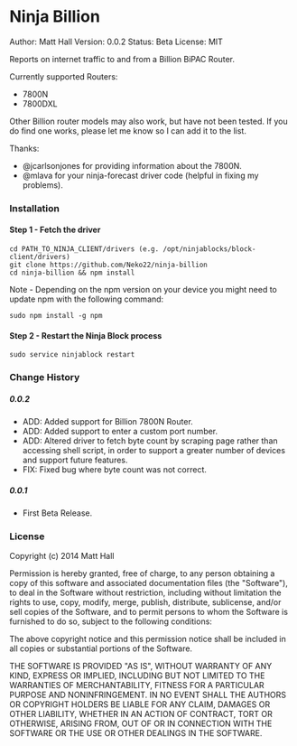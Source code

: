 Ninja Billion
=================
Author: Matt Hall
Version: 0.0.2
Status: Beta
License: MIT

Reports on internet traffic to and from a Billion BiPAC Router.

Currently supported Routers:
 - 7800N
 - 7800DXL
 
Other Billion router models may also work, but have not been tested.
If you do find one works, please let me know so I can add it to the list.

Thanks:
 - @jcarlsonjones for providing information about the 7800N.
 - @mlava for your ninja-forecast driver code (helpful in fixing my problems).

### Installation
#### Step 1 - Fetch the driver
```
cd PATH_TO_NINJA_CLIENT/drivers (e.g. /opt/ninjablocks/block-client/drivers)
git clone https://github.com/Neko22/ninja-billion
cd ninja-billion && npm install
```
Note - Depending on the npm version on your device you might need to update npm with the following command:
```
sudo npm install -g npm
```


#### Step 2 - Restart the Ninja Block process
```
sudo service ninjablock restart
```


### Change History
##### 0.0.2
- ADD: Added support for Billion 7800N Router.
- ADD: Added support to enter a custom port number.
- ADD: Altered driver to fetch byte count by scraping page rather than accessing shell script, in order to support a greater number of devices and support future features. 
- FIX: Fixed bug where byte count was not correct.

##### 0.0.1
- First Beta Release.


### License
Copyright (c) 2014 Matt Hall

Permission is hereby granted, free of charge, to any person obtaining a copy
of this software and associated documentation files (the "Software"), to deal
in the Software without restriction, including without limitation the rights
to use, copy, modify, merge, publish, distribute, sublicense, and/or sell
copies of the Software, and to permit persons to whom the Software is
furnished to do so, subject to the following conditions:

The above copyright notice and this permission notice shall be included in
all copies or substantial portions of the Software.

THE SOFTWARE IS PROVIDED "AS IS", WITHOUT WARRANTY OF ANY KIND, EXPRESS OR
IMPLIED, INCLUDING BUT NOT LIMITED TO THE WARRANTIES OF MERCHANTABILITY,
FITNESS FOR A PARTICULAR PURPOSE AND NONINFRINGEMENT. IN NO EVENT SHALL THE
AUTHORS OR COPYRIGHT HOLDERS BE LIABLE FOR ANY CLAIM, DAMAGES OR OTHER
LIABILITY, WHETHER IN AN ACTION OF CONTRACT, TORT OR OTHERWISE, ARISING FROM,
OUT OF OR IN CONNECTION WITH THE SOFTWARE OR THE USE OR OTHER DEALINGS IN
THE SOFTWARE.
